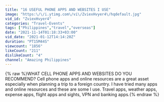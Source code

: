 ```yaml
---
title: "16 USEFUL PHONE APPS AND WEBSITES I USE"
image: "https:\/\/i.ytimg.com\/vi\/ZviexHvyer4\/hqdefault.jpg"
vid_id: "ZviexHvyer4"
categories: "Travel-Events"
tags: ["Philippines","travel","overseas"]
date: "2021-11-14T01:18:33+03:00"
vid_date: "2021-01-12T14:14:20Z"
duration: "PT15M44S"
viewcount: "1856"
likeCount: "211"
dislikeCount: "4"
channel: "Amazing Philippines"
---
```

{% raw %}WHAT CELL PHONE APPS AND WEBSITES DO YOU RECOMMEND?  Cell phone apps and online resources are a great asset especially when planning a trip to a foreign country.  I have tried many apps and online resources and these are some I use.   Travel apps, weather apps, expense apps, flight apps and sights, VPN and banking apps.{% endraw %}
